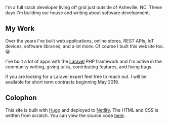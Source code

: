 I'm a full stack developer living off grid just outside of Asheville, NC.  These days I'm building our house and writing about software development.

## My Work

Over the years I've built web applications, online stores, REST APIs, IoT devices, software libraries, and a lot more.  Of course I built this website too. 😁

I've built a lot of apps with the [Laravel](https://laravel.com) PHP framework and I'm active in the community writing, giving talks, contributing features, and fixing bugs.

If you are looking for a Laravel expert feel free to reach out.  I will be available for short term contracts beginning May 2019.

## Colophon

This site is built with [Hugo](https://gohugo.io) and deployed to [Netlify](https://www.netlify.com).  The HTML and CSS is written from scratch.  You can view the source code [here](https://github.com/matt-allan/blog).